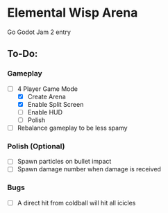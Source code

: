 # Elemental Wisp Arena
Go Godot Jam 2 entry

## To-Do:

### Gameplay
- [ ] 4 Player Game Mode
  - [x] Create Arena
  - [x] Enable Split Screen
  - [ ] Enable HUD
  - [ ] Polish
- [ ] Rebalance gameplay to be less spamy

### Polish (Optional)
- [ ] Spawn particles on bullet impact
- [ ] Spawn damage number when damage is received

### Bugs
- [ ] A direct hit from coldball will hit all icicles

